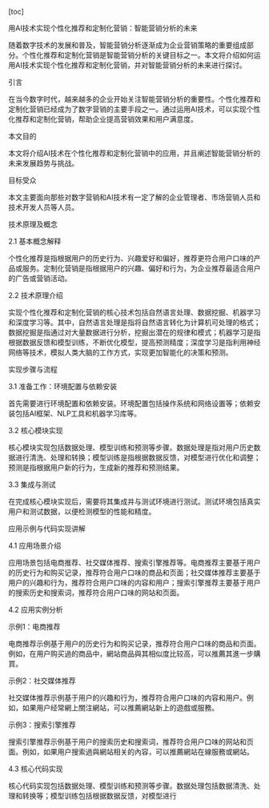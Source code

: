 
[toc]                    
                
                
用AI技术实现个性化推荐和定制化营销：智能营销分析的未来

随着数字技术的发展和普及，智能营销分析逐渐成为企业营销策略的重要组成部分。个性化推荐和定制化营销是智能营销分析的关键目标之一。本文将介绍如何运用AI技术实现个性化推荐和定制化营销，并对智能营销分析的未来进行探讨。

引言

在当今数字时代，越来越多的企业开始关注智能营销分析的重要性。个性化推荐和定制化营销已经成为了数字营销的主要手段之一。通过运用AI技术，可以实现个性化推荐和定制化营销，帮助企业提高营销效果和用户满意度。

本文目的

本文将介绍AI技术在个性化推荐和定制化营销中的应用，并且阐述智能营销分析的未来发展趋势与挑战。

目标受众

本文主要面向那些对数字营销和AI技术有一定了解的企业管理者、市场营销人员和技术开发人员等人员。

技术原理及概念

2.1 基本概念解释

个性化推荐是指根据用户的历史行为、兴趣爱好和偏好，推荐更符合用户口味的产品或服务。定制化营销是指根据用户的兴趣、偏好和行为，为企业推荐最适合用户的广告或营销活动。

2.2 技术原理介绍

实现个性化推荐和定制化营销的核心技术包括自然语言处理、数据挖掘、机器学习和深度学习等。其中，自然语言处理是指将自然语言转化为计算机可处理的格式；数据挖掘是指通过对大量数据进行分析，挖掘出潜在的规律和模式；机器学习是指根据数据反馈和模型训练，不断优化模型，提高预测精度；深度学习是指利用神经网络等技术，模拟人类大脑的工作方式，实现更加智能化的决策和预测。

实现步骤与流程

3.1 准备工作：环境配置与依赖安装

首先需要进行环境配置和依赖安装。环境配置包括操作系统和网络设置等；依赖安装包括AI框架、NLP工具和机器学习库等。

3.2 核心模块实现

核心模块实现包括数据处理、模型训练和预测等步骤。数据处理是指对用户历史数据进行清洗、处理和转换；模型训练是指根据数据反馈，对模型进行优化和调整；预测是指根据用户新的行为，生成新的推荐和预测结果。

3.3 集成与测试

在完成核心模块实现后，需要将其集成并与测试环境进行测试。测试环境包括真实用户和测试数据，以便检测模型的性能和精度。

应用示例与代码实现讲解

4.1 应用场景介绍

应用场景包括电商推荐、社交媒体推荐、搜索引擎推荐等。电商推荐主要基于用户的历史行为和购买记录，推荐符合用户口味的商品和页面；社交媒体推荐主要基于用户的兴趣和行为，推荐符合用户口味的内容和用户；搜索引擎推荐主要基于用户的搜索历史和搜索词，推荐符合用户口味的网站和页面。

4.2 应用实例分析

示例1：电商推荐

电商推荐示例基于用户的历史行为和购买记录，推荐符合用户口味的商品和页面。例如，在用户购买過的商品中，網站商品與其相似度比较高，可以推薦其進一步購買。

示例2：社交媒体推荐

社交媒体推荐示例基于用户的兴趣和行为，推荐符合用户口味的内容和用户。例如，如果用户经常網上關注網站，可以推薦網站新上的遊戲或服務。

示例3：搜索引擎推荐

搜索引擎推荐示例基于用户的搜索历史和搜索词，推荐符合用户口味的网站和页面。例如，如果用户搜索過與網站相关的內容，可以推薦網站在線服務或網站。

4.3 核心代码实现

核心代码实现包括数据处理、模型训练和预测等步骤。数据处理包括数据清洗、处理和转换等；模型训练包括根据数据反馈，对模型进行

